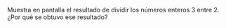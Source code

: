 Muestra en pantalla el resultado de dividir los números enteros 3 entre 2. ¿Por qué se obtuvo ese resultado?
